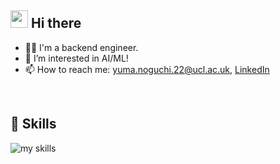 ## <img src="https://media.giphy.com/media/hvRJCLFzcasrR4ia7z/giphy.gif" width="28"> Hi there

- 🧑‍💻 I'm a backend engineer.
- 🌱 I’m interested in AI/ML!
- 📫 How to reach me: yuma.noguchi.22@ucl.ac.uk, [LinkedIn](https://www.linkedin.com/in/yuma-noguchi/)
<br>

<!-- https://arc.net/l/quote/zizyykfh -->
## 🌱 Skills
<img alt="my skills" src="https://skillicons.dev/icons?theme=dark&perline=7&i=html,css,js,ts,angular,python,fastapi,cpp,cs,dotnet,java,haskell,docker,aws" />
<br>
